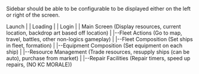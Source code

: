 Sidebar should be able to be configurable to be displayed either on the left or right of the screen.

Launch
|
|
Loading
|
|
Login
|
|
Main Screen (Display resources, current location, backdrop art based off location)
|
|--Fleet Actions (Go to map, travel, battles, other non-logics gameplay)
|
|--Fleet Composition (Set ships in fleet, formation)
|
|--Equipment Composition (Set equipment on each ship)
|
|--Resource Management (Trade resources, resupply ships (can be auto), purchase from market)
|
|--Repair Facilities (Repair timers, speed up repairs, (NO KC MORALE))
